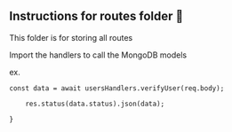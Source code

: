 ## Instructions for routes folder 🚏

This folder is for storing all routes

Import the handlers to call the MongoDB models

ex.

```async (req, res) => {
const data = await usersHandlers.verifyUser(req.body);

    res.status(data.status).json(data);

}
```

